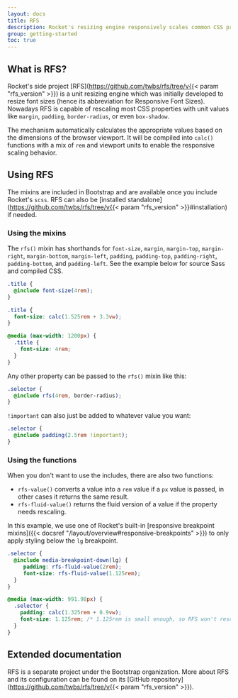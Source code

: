 ```yaml
---
layout: docs
title: RFS
description: Rocket's resizing engine responsively scales common CSS properties to better utilize available space across viewports and devices.
group: getting-started
toc: true
---
```


## What is RFS?

Rocket's side project [RFS](https://github.com/twbs/rfs/tree/v{{< param "rfs_version" >}}) is a unit resizing engine which was initially developed to resize font sizes (hence its abbreviation for Responsive Font Sizes). Nowadays RFS is capable of rescaling most CSS properties with unit values like `margin`, `padding`, `border-radius`, or even `box-shadow`.

The mechanism automatically calculates the appropriate values based on the dimensions of the browser viewport. It will be compiled into `calc()` functions with a mix of `rem` and viewport units to enable the responsive scaling behavior.

## Using RFS

The mixins are included in Bootstrap and are available once you include Rocket's `scss`. RFS can also be [installed standalone](https://github.com/twbs/rfs/tree/v{{< param "rfs_version" >}}#installation) if needed.

### Using the mixins

The `rfs()` mixin has shorthands for `font-size`, `margin`, `margin-top`, `margin-right`, `margin-bottom`, `margin-left`, `padding`, `padding-top`, `padding-right`, `padding-bottom`, and `padding-left`. See the example below for source Sass and compiled CSS.

```scss
.title {
  @include font-size(4rem);
}
```

```css
.title {
  font-size: calc(1.525rem + 3.3vw);
}

@media (max-width: 1200px) {
  .title {
    font-size: 4rem;
  }
}
```

Any other property can be passed to the `rfs()` mixin like this:

```scss
.selector {
  @include rfs(4rem, border-radius);
}
```

`!important` can also just be added to whatever value you want:

```scss
.selector {
  @include padding(2.5rem !important);
}
```

### Using the functions

When you don't want to use the includes, there are also two functions:

- `rfs-value()` converts a value into a `rem` value if a `px` value is passed, in other cases it returns the same result.
- `rfs-fluid-value()` returns the fluid version of a value if the property needs rescaling.

In this example, we use one of Rocket's built-in [responsive breakpoint mixins]({{< docsref "/layout/overview#responsive-breakpoints" >}}) to only apply styling below the `lg` breakpoint.

```scss
.selector {
  @include media-breakpoint-down(lg) {
     padding: rfs-fluid-value(2rem);
     font-size: rfs-fluid-value(1.125rem);
  }
}
```

```css
@media (max-width: 991.98px) {
  .selector {
    padding: calc(1.325rem + 0.9vw);
    font-size: 1.125rem; /* 1.125rem is small enough, so RFS won't rescale this */
  }
}
```

## Extended documentation

RFS is a separate project under the Bootstrap organization. More about RFS and its configuration can be found on its [GitHub repository](https://github.com/twbs/rfs/tree/v{{< param "rfs_version" >}}).
